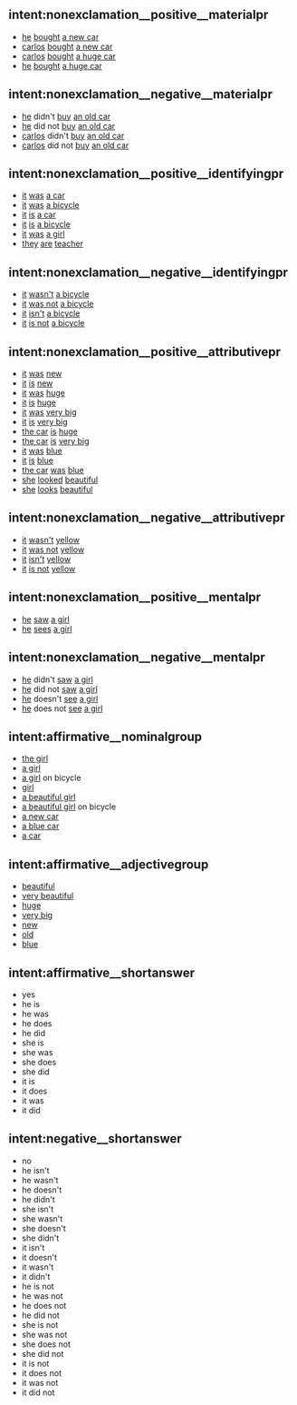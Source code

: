 ## intent:nonexclamation__positive__materialpr
- [he](actor) [bought](materialpr) [a new car](goal)
- [carlos](actor) [bought](materialpr) [a new car](goal)
- [carlos](actor) [bought](materialpr) [a huge car](goal)
- [he](actor) [bought](materialpr) [a huge car](goal)

## intent:nonexclamation__negative__materialpr
- [he](actor) didn't [buy](materialpr) [an old car](goal)
- [he](actor) did not [buy](materialpr) [an old car](goal)
- [carlos](actor) didn't [buy](materialpr) [an old car](goal)
- [carlos](actor) did not [buy](materialpr) [an old car](goal)

## intent:nonexclamation__positive__identifyingpr
- [it](identified) [was](identifyingpr) [a car](identifier)
- [it](identified) [was](identifyingpr) [a bicycle](identifier)
- [it](identified) [is](identifyingpr) [a car](identifier)
- [it](identified) [is](identifyingpr) [a bicycle](identifier)
- [it](identified) [was](identifyingpr) [a girl](identifier)
- [they](identified) [are](identifyingpr) [teacher](identifier)

## intent:nonexclamation__negative__identifyingpr
- [it](identified) [wasn't](identifyingpr) [a bicycle](identifier)
- [it](identified) [was not](identifyingpr) [a bicycle](identifier)
- [it](identified) [isn't](identifyingpr) [a bicycle](identifier)
- [it](identified) [is not](identifyingpr) [a bicycle](identifier)

## intent:nonexclamation__positive__attributivepr
- [it](carrier) [was](attributivepr) [new](attributive)
- [it](carrier) [is](attributivepr) [new](attributive)
- [it](carrier) [was](attributivepr) [huge](attributive)
- [it](carrier) [is](attributivepr) [huge](attributive)
- [it](carrier) [was](attributivepr) [very big](attributive)
- [it](carrier) [is](attributivepr) [very big](attributive)
- [the car](carrier) [is](attributivepr) [huge](attributive)
- [the car](carrier) [is](attributivepr) [very big](attributive)
- [it](carrier) [was](attributivepr) [blue](attributive)
- [it](carrier) [is](attributivepr) [blue](attributive)
- [the car](carrier) [was](attributivepr) [blue](attributive)
- [she](carrier) [looked](attributivepr) [beautiful](attributive)
- [she](carrier) [looks](attributivepr) [beautiful](attributive)

## intent:nonexclamation__negative__attributivepr
- [it](carrier) [wasn't](attributivepr) [yellow](attributive)
- [it](carrier) [was not](attributivepr) [yellow](attributive)
- [it](carrier) [isn't](attributivepr) [yellow](attributive)
- [it](carrier) [is not](attributivepr) [yellow](attributive)

## intent:nonexclamation__positive__mentalpr
- [he](sensor) [saw](mentalpr) [a girl](phenomenon)
- [he](sensor) [sees](mentalpr) [a girl](phenomenon)

## intent:nonexclamation__negative__mentalpr
- [he](sensor) didn't [saw](mentalpr) [a girl](phenomenon)
- [he](sensor) did not [saw](mentalpr) [a girl](phenomenon)
- [he](sensor) doesn't [see](mentalpr) [a girl](phenomenon)
- [he](sensor) does not [see](mentalpr) [a girl](phenomenon)

## intent:affirmative__nominalgroup
- [the girl](nominalgrp)
- [a girl](nominalgrp)
- [a girl](nominalgrp) on bicycle
- [girl](nominalgrp)
- [a beautiful girl](nominalgrp)
- [a beautiful girl](nominalgrp) on bicycle
- [a new car](nominalgrp)
- [a blue car](nominalgrp)
- [a car](nominalgrp)

## intent:affirmative__adjectivegroup
- [beautiful](adjectivegrp)
- [very beautiful](adjectivegrp)
- [huge](adjectivegrp)
- [very big](adjectivegrp)
- [new](adjectivegrp)
- [old](adjectivegrp)
- [blue](adjectivegrp)

## intent:affirmative__shortanswer
- yes
- he is
- he was
- he does
- he did
- she is
- she was
- she does
- she did
- it is
- it does
- it was
- it did

## intent:negative__shortanswer
- no
- he isn't
- he wasn't
- he doesn't
- he didn't
- she isn't
- she wasn't
- she doesn't
- she didn't
- it isn't
- it doesn't
- it wasn't
- it didn't
- he is not
- he was not
- he does not
- he did not
- she is not
- she was not
- she does not
- she did not
- it is not
- it does not
- it was not
- it did not
